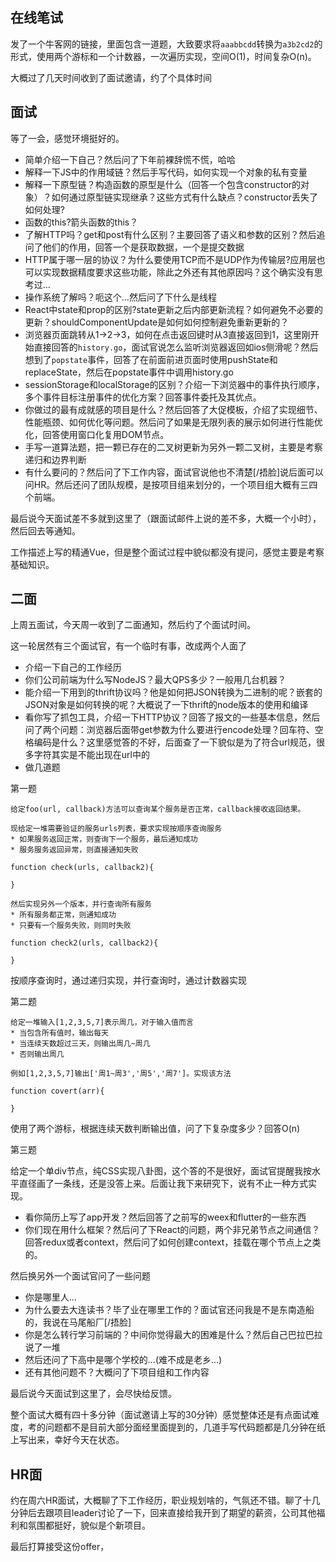 
## 在线笔试

发了一个牛客网的链接，里面包含一道题，大致要求将`aaabbcdd`转换为`a3b2cd2`的形式，使用两个游标和一个计数器，一次遍历实现，空间O(1)，时间复杂O(n)。

大概过了几天时间收到了面试邀请，约了个具体时间

## 面试

等了一会，感觉环境挺好的。

* 简单介绍一下自己？然后问了下年前裸辞慌不慌，哈哈
* 解释一下JS中的作用域链？然后手写代码，如何实现一个对象的私有变量
* 解释一下原型链？构造函数的原型是什么（回答一个包含constructor的对象）？如何通过原型链实现继承？这些方式有什么缺点？constructor丢失了如何处理?
* 函数的this?箭头函数的this？
* 了解HTTP吗？get和post有什么区别？主要回答了语义和参数的区别？然后追问了他们的作用，回答一个是获取数据，一个是提交数据
* HTTP属于哪一层的协议？为什么要使用TCP而不是UDP作为传输层?应用层也可以实现数据精度要求这些功能，除此之外还有其他原因吗？这个确实没有思考过...
* 操作系统了解吗？呃这个...然后问了下什么是线程
* React中state和prop的区别?state更新之后内部更新流程？如何避免不必要的更新？shouldComponentUpdate是如何如何控制避免重新更新的？
* 浏览器页面跳转从1->2->3，如何在点击返回键时从3直接返回到1，这里刚开始直接回答的`history.go`，面试官说怎么监听浏览器返回如ios侧滑呢？然后想到了`popstate`事件，回答了在前面前进页面时使用pushState和replaceState，然后在popstate事件中调用history.go
* sessionStorage和localStorage的区别？介绍一下浏览器中的事件执行顺序，多个事件目标注册事件的优化方案？回答事件委托及其优点。
* 你做过的最有成就感的项目是什么？然后回答了大促模板，介绍了实现细节、性能瓶颈、如何优化等问题。然后问了如果是无限列表的展示如何进行性能优化，回答使用窗口化复用DOM节点。
* 手写一道算法题，把一颗已存在的二叉树更新为另外一颗二叉树，主要是考察递归和边界判断
* 有什么要问的？然后问了下工作内容，面试官说他也不清楚[/捂脸]说后面可以问HR。然后还问了团队规模，是按项目组来划分的，一个项目组大概有三四个前端。

最后说今天面试差不多就到这里了（跟面试邮件上说的差不多，大概一个小时），然后回去等通知。

工作描述上写的精通Vue，但是整个面试过程中貌似都没有提问，感觉主要是考察基础知识。

## 二面

上周五面试，今天周一收到了二面通知，然后约了个面试时间。

这一轮居然有三个面试官，有一个临时有事，改成两个人面了
* 介绍一下自己的工作经历
* 你们公司前端为什么写NodeJS？最大QPS多少？一般用几台机器？
* 能介绍一下用到的thrift协议吗？他是如何把JSON转换为二进制的呢？嵌套的JSON对象是如何转换的呢？大概说了一下thrift的node版本的使用和编译
* 看你写了抓包工具，介绍一下HTTP协议？回答了报文的一些基本信息，然后问了两个问题：浏览器后面带get参数为什么要进行encode处理？回车符、空格编码是什么？这里感觉答的不好，后面查了一下貌似是为了符合url规范，很多字符其实是不能出现在url中的
* 做几道题

第一题
```
给定foo(url, callback)方法可以查询某个服务是否正常，callback接收返回结果。

现给定一堆需要验证的服务urls列表，要求实现按顺序查询服务
* 如果服务返回正常，则查询下一个服务，最后通知成功
* 服务服务返回异常，则直接通知失败

function check(urls, callback2){
    
}

然后实现另外一个版本，并行查询所有服务
* 所有服务都正常，则通知成功
* 只要有一个服务失败，则同时失败

function check2(urls, callback2){
    
}
```
按顺序查询时，通过递归实现，并行查询时，通过计数器实现

第二题

```
给定一堆输入[1,2,3,5,7]表示周几，对于输入值而言
* 当包含所有值时，输出每天
* 当连续天数超过三天，则输出周几~周几
* 否则输出周几

例如[1,2,3,5,7]输出['周1~周3','周5','周7']。实现该方法

function covert(arr){
    
}
```
使用了两个游标，根据连续天数判断输出值，问了下复杂度多少？回答O(n)

第三题

给定一个单div节点，纯CSS实现八卦图，这个答的不是很好，面试官提醒我按水平直径画了一条线，还是没答上来。后面让我下来研究下，说有不止一种方式实现。

* 看你简历上写了app开发？然后回答了之前写的weex和flutter的一些东西
* 你们现在用什么框架？然后问了下React的问题，两个非兄弟节点之间通信？回答redux或者context，然后问了如何创建context，挂载在哪个节点上之类的。

然后换另外一个面试官问了一些问题
* 你是哪里人...
* 为什么要去大连读书？毕了业在哪里工作的？面试官还问我是不是东南造船的，我说在马尾船厂[/捂脸]
* 你是怎么转行学习前端的？中间你觉得最大的困难是什么？然后自己巴拉巴拉说了一堆
* 然后还问了下高中是哪个学校的...(难不成是老乡...)
* 还有其他问题不？大概问了下项目组和工作内容

最后说今天面试到这里了，会尽快给反馈。

整个面试大概有四十多分钟（面试邀请上写的30分钟）感觉整体还是有点面试难度，考的问题都不是目前大部分面经里面提到的，几道手写代码题都是几分钟在纸上写出来，幸好今天在状态。

## HR面

约在周六HR面试，大概聊了下工作经历，职业规划啥的，气氛还不错。聊了十几分钟后去跟项目leader讨论了一下，回来直接给我开到了期望的薪资，公司其他福利和氛围都挺好，貌似是个新项目。

最后打算接受这份offer，